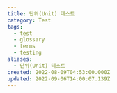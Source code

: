 ```yaml
---
title: 단위(Unit) 테스트
category: Test
tags:
  - test
  - glossary
  - terms
  - testing
aliases:
  - 단위(Unit) 테스트
created: 2022-08-09T04:53:00.000Z
updated: 2022-09-06T14:00:07.139Z
---
```


<Metadata />
